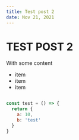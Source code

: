 ```yaml
---
title: Test post 2
date: Nov 21, 2021
---
```


# TEST POST 2
With some content

* item
* item
* item

```jsx

const test = () => {
  return {
    a: 10,
    b: 'test'
  }
}

```
